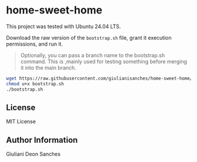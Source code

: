 # home-sweet-home

This project was tested with Ubuntu 24.04 LTS.

Download the raw version of the `bootstrap.sh` file, grant   it execution permissions, and run it.

> Optionally, you can pass a branch name to the bootstrap.sh command.
> This is ,mainly used for testing something before merging it into the main branch.

```bash
wget https://raw.githubusercontent.com/giulianisanches/home-sweet-home/main/bootstrap.sh
chmod u+x bootstrap.sh
./bootstrap.sh
```

## License

MIT License

## Author Information

Giuliani Deon Sanches

